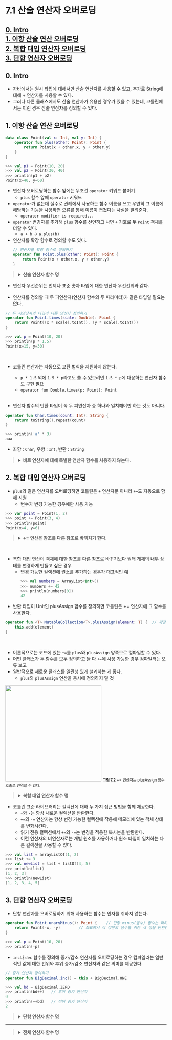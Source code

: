 # 7.1 산술 연산자 오버로딩

[0. Intro](#0-Intro)  
[1. 이항 산술 연산 오버로딩](#1-이항-산술-연산-오버로딩)  
[2. 복합 대입 연산자 오버로딩](#2-복합-대입-연산자-오버로딩)  
[3. 단항 연산자 오버로딩](#2-단항-연산자-오버로딩)  
---

## 0. Intro
* 자바에서는 원시 타입에 대해서만 산술 연산자를 사용할 수 있고, 추가로 String에 대해 + 연산자를 사용할 수 있다.
* 그러나 다른 클래스에서도 산술 연산자가 유용한 경우가 있을 수 있는데, 코틀린에서는 이런 경우 산술 연산자를 정의할 수 있다.

## 1. 이항 산술 연산 오버로딩

```kotlin
data class Point(val x: Int, val y: Int) {
    operator fun plus(other: Point): Point {
        return Point(x + other.x, y + other.y)
    }
}
```
```kotlin
>>> val p1 = Point(10, 20)
>>> val p2 = Point(30, 40)
>>> println(p1 + p2)
Point(x=40, y=60)
```
* 연산자 오버로딩하는 함수 앞에는 무조건 `operator` 키워드 붙이기
  * `plus` 함수 앞에 `operator` 키워드
* `operator`가 없는데 실수로 관례에서 사용하는 함수 이름을 쓰고 우연히 그 이름에 해당하는 기능을 사용하면 오류를 통해 이름이 겹쳤다는 사실을 알려준다.
  * `operator modifier is required...`
* `operator` 변경자를 추가해 `plus` 함수를 선언하고 나면 `+` 기호로 두 `Point` 객체를 더할 수 있다.
  * `a + b` → `a.plus(b)`
* 연산자를 확장 함수로 정의할 수도 있다.
    ```kotlin
    // 연산자를 확장 함수로 정의하기
    operator fun Point.plus(other: Point): Point {
        return Point(x + other.x, y + other.y)
    }
    ```


> <details><summary style="font-weight: bold">산술 연산자 함수 명</summary>
>
> ### 산술 연산자
> | 함수 이름            | 식   |
> |------------------|-----|
> | `plus`           | `+` |
> | `minus`          | `-` |
> | `times`          | `*` |
> | `div`            | `/` |
> | `rem`(remainder) | `%` |
>
> </details>

* 연산자 우선순위는 언제나 표준 숫자 타입에 대한 연산자 우선선위와 같다.
<br><br>
* 연산자를 정의할 때 두 피연산자(연산자 함수의 두 파라미터)가 같은 타입일 필요는 없다.
```kotlin
// 두 피연산자의 타입이 다른 연산자 정의하기
operator fun Point.times(scale: Double): Point {
    return Point((x * scale).toInt(), (y * scale).toInt())
}
```
```kotlin
>>> val p = Point(10, 20)
>>> println(p * 1.5)
Point(x=15, y=30)
```
<br>

* 코틀린 연산자는 자동으로 교환 법칙을 지원하지 않는다.
  * `p * 1.5` 외에 `1.5 * p`라고도 쓸 수 있으려면 `1.5 * p`에 대응하는 연산자 함수도 구현 필요
  * `operator fun Double.times(p: Point): Point`
<br><br>

* 연산자 함수의 반환 타입이 꼭 두 피연산자 중 하나와 일치해야만 하는 것도 아니다.
```kotlin
operator fun Char.times(count: Int): String {
    return toString().repeat(count)
}
```
```kotlin
>>> println('a' * 3)
aaa
```
* 좌항 : `Char`, 우항 : `Int`, 반환 : `String`

> <details><summary style="font-weight: bold">비트 연산자에 대해 특별한 연산자 함수를 사용하지 않는다.</summary>
> 
> * 코틀린은 표준 숫자 타입에 대해 비트 연산자를 정의하지 않는다. 따라서 커스텀 타입에서 비트 연산자를 정의할 수도 없다. 
> * 대신에 중위 연산자 표기법을 지원하는 일반 함수를 사용해 비트 연산을 수행한다. 커스텀 타입에서도 그와 비슷한 함수를 정의해 사용할 수 있다.
> 
> ### 코틀린에서 비트 연산을 수행하는 함수
> | 코틀린 함수 | 연산 설명                  | 자바 연산자 |
> |-------------|----------------------------|--------|
> | `shl`       | 왼쪽 시프트                | `<<`   |
> | `shr`       | 오른쪽 시프트 (부호 비트 유지) | `>>`   |
> | `ushr`      | 오른쪽 시프트 (0으로 부호 비트 설정) | `>>>`  |
> | `and`       | 비트 곱                    | `&`    |
> | `or`        | 비트 합                    | `\|`   |
> | `xor`       | 비트 배타 합               | `^`    |
> | `inv`       | 비트 반전                  | `~`    |
> </details>


## 2. 복합 대입 연산자 오버로딩

* `plus`와 같은 연산자를 오버로딩하면 코틀린은 `+` 연산자뿐 아니라 `+=`도 자동으로 함께 지원
  * 변수가 변경 가능한 경우에만 사용 가능
```kotlin
>>> var point = Point(1, 2)
>>> point += Point(3, 4)
>>> println(point)
Point(x=4, y=6)
```

> <details><summary style="font-weight: bold">+= 연산은 참조를 다른 참조로 바꿔치기 한다.</summary>
> 
> 1. `point += Point(3, 4)`는 `point = point + Point(3, 4)`와 같다.
> 2. `point + Point(3, 4)`는 새로운 Point 객체를 반환
> 3. 대입이 이뤄지면 point 변수는 새로운 Point 객체를 가리키게 된다.
> </details>
<br>

* 복합 대입 연산이 객체에 대한 참조를 다른 참조로 바꾸기보다 원래 개체의 내부 상태를 변경하게 만들고 싶은 경우
  * 변경 가능한 컬렉션에 원소를 추가하는 경우가 대표적인 예
    ```kotlin
    >>> val numbers = ArrayList<Int>()
    >>> numbers += 42
    >>> println(numbers[0])
    42
    ```
* 반환 타입이 Unit인 plusAssign 함수를 정의하면 코틀린은 += 연산자에 그 함수를 사용한다.
```kotlin
operator fun <T> MutableCollection<T>.plusAssign(element: T) {  // 확장 함수로 정의
    this.add(element)
}
```
<br>

* 이론적으로는 코드에 있는 `+=`를 `plus`와 `plusAssign` 양쪽으로 컴파일할 수 있다.
* 어떤 클래스가 두 함수를 모두 정의하고 둘 다 `+=`에 사용 가능한 경우 컴파일러는 오류 보고
* 일반적으로 새로운 클래스를 일관성 있게 설계하는 게 좋다.
  * `plus`와 `plusAssign` 연산을 동시에 정의하지 말 것

<img src="https://github.com/user-attachments/assets/7e471b71-f2a3-40a1-b094-e74c02422b56" width="300px">
<small><strong>그림 7.2</strong> += 연산자는 plusAssign 함수 호출로 번역할 수 있다.</small>

> <details><summary style="font-weight: bold">복합 대입 연산자 함수 명</summary>
> 
> ### 복합 대입 연산자
> | 함수 이름      | 식    |
> |----------------|------|
> | `plusAssign`   | `+=` |
> | `minusAssign`  | `-=` |
> | `timesAssign`  | `*=` |
> | `divAssign`    | `/=` |
> | `remAssign`    | `%=` |
>
> </details>
* 코틀린 표준 라이브러리는 컬렉션에 대해 두 가지 접근 방법을 함께 제공한다.
  * `+`와 `-`는 항상 새로운 컬렉션을 반환한다.
  * `+=`와 `-=` 연산자는 항상 변경 가능한 컬렉션에 작용해 메모리에 있는 객체 상태를 변화시킨다.
  * 읽기 전용 컬렉션에서 `+=`와 `-=`는 변경을 적용한 복사본을 반환한다.
  * 이런 연산자의 비연산자로는 개별 원소를 사용하거나 원소 타입이 일치하는 다른 컬렉션을 사용할 수 있다.
```kotlin
>>> val list = arrayListOf(1, 2)
>>> list += 3
>>> val newList = list + listOf(4, 5)
>>> println(list)
[1, 2, 3]
>>> println(newList)
[1, 2, 3, 4, 5]
```

## 3. 단항 연산자 오버로딩

* 단항 연산자를 오버로딩하기 위해 사용하는 함수는 인자를 취하지 않는다.
```kotlin
operator fun Point.unaryMinus(): Point {    // 단항 minus(음수) 함수는 파라미터가 없다.
    return Point(-x, -y)        // 좌표에서 각 성분의 음수를 취한 새 점을 반환한다.
}
```
```kotlin
>>> val p = Point(10, 20)
>>> println(-p)
```

* `inc`나 `dec` 함수를 정의해 증가/감소 연산자를 오버로딩하는 경우 컴파일러는 일반적인 값에 대한 전위와 후위 증가/감소 연산자와 같은 의미를 제공한다.
```kotlin
// 증가 연산자 정의하기
operator fun BigDecimal.inc() = this + BigDecimal.ONE
```
```kotlin
>>> val bd = BigDecimal.ZERO
>>> println(bd++)   // 후위 증가 연산자
0
>>> println(++bd)   // 전위 증가 연산자
2
```

> <details><summary style="font-weight: bold">단항 연산자 함수 명</summary>
>
> ### 단항 연산자
> | 함수 이름      | 식            |
> |----------------|--------------|
> | `unaryPlus`    | `+a`         |
> | `unaryMinus`   | `-a`         |
> | `not`          | `!a`         |
> | `inc`          | `a++`, `++a` |
> | `dec`          | `a--`, `--a` |
> </details>

---
> <details><summary style="font-weight: bold">전체 연산자 함수 명</summary>
>
> ### 산술 연산자
> | 함수 이름            | 식   |
> |------------------|-----|
> | `plus`           | `+` |
> | `minus`          | `-` |
> | `times`          | `*` |
> | `div`            | `/` |
> | `rem`(remainder) | `%` |
>
> ### 비교 연산자
> | 함수 이름      | 식                    |
> |----------------|----------------------|
> | `compareTo`    | `>`, `<`, `>=`, `<=` |
> | `equals`       | `==`, `!=`           |
>
> ### 단항 연산자
> | 함수 이름      | 식            |
> |----------------|--------------|
> | `unaryPlus`    | `+a`         |
> | `unaryMinus`   | `-a`         |
> | `not`          | `!a`         |
> | `inc`          | `a++`, `++a` |
> | `dec`          | `a--`, `--a` |
>
> ### 인덱스 연산자
> | 함수 이름      | 식              |
> |----------------|----------------|
> | `get`          | `[]` (배열 접근)   |
> | `set`          | `[]` (배열 값 변경) |
>
> ### 호출 연산자
> | 함수 이름      | 식    |
> |----------------|------|
> | `invoke`       | `()` |
>
> ### 복합 대입 연산자
> | 함수 이름      | 식    |
> |----------------|------|
> | `plusAssign`   | `+=` |
> | `minusAssign`  | `-=` |
> | `timesAssign`  | `*=` |
> | `divAssign`    | `/=` |
> | `remAssign`    | `%=` |
>
> ### 기타 연산자
> | 함수 이름      | 식             |
> |----------------|---------------|
> | `contains`     | `in`, `!in`   |
> | `getValue`     | 프로퍼티 위임 (get) |
> | `setValue`     | 프로퍼티 위임 (set) |
>
> </details>















